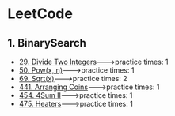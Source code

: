 # LeetCode      
      
## 1. BinarySearch     

* [29. Divide Two Integers](https://github.com/benny201/LeetCode-Notes-and-Codes/tree/master/29.Divide%20Two%20Integers "29. Divide Two Integers")--->practice times: 1
* [50. Pow(x, n)](https://github.com/benny201/LeetCode-Notes-and-Codes/tree/master/50.%20Pow(x%2C%20n) "50. Pow(x, n)")--->practice times: 1
* [69. Sqrt(x)](https://github.com/benny201/LeetCode-Notes-and-Codes/tree/master/69.%20Sqrt(x) "69. Sqrt(x)")--->practice times: 2
* [441. Arranging Coins](https://github.com/benny201/LeetCode-Notes-and-Codes/tree/master/441.%20Arranging%20Coins "441. Arranging Coins")--->practice times: 1
* [454. 4Sum II](https://github.com/benny201/LeetCode-Notes-and-Codes/tree/master/454.%204Sum%20II "454. 4Sum II")--->practice times: 1
* [475. Heaters](https://github.com/benny201/LeetCode-Notes-and-Codes/tree/master/475.%20Heaters "475. Heaters")--->practice times: 1


